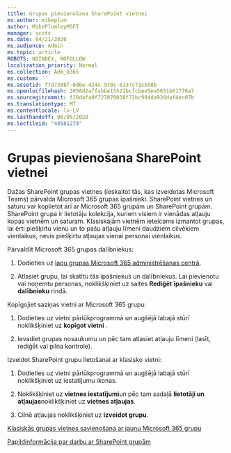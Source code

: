 ```yaml
---
title: Grupas pievienošana SharePoint vietnei
ms.author: mikeplum
author: MikePlumleyMSFT
manager: scotv
ms.date: 04/21/2020
ms.audience: Admin
ms.topic: article
ROBOTS: NOINDEX, NOFOLLOW
localization_priority: Normal
ms.collection: Adm_O365
ms.custom: ''
ms.assetid: f7d730bf-0d6e-424c-970c-6137c71cb50b
ms.openlocfilehash: 2050d2affabbe15521bcfcbee5ea5651b61770a7
ms.sourcegitcommit: f28dafa0f727870038f72bc904da926daf4ec07b
ms.translationtype: MT
ms.contentlocale: lv-LV
ms.lasthandoff: 06/05/2020
ms.locfileid: "44581274"
---
```

# <a name="add-a-group-to-a-sharepoint-site"></a>Grupas pievienošana SharePoint vietnei

Dažas SharePoint grupas vietnes (ieskaitot tās, kas izveidotas Microsoft Teams) pārvalda Microsoft 365 grupas īpašnieki. SharePoint vietnes un saturu var koplietot arī ar Microsoft 365 grupām un SharePoint grupām. SharePoint grupa ir lietotāju kolekcija, kuriem visiem ir vienādas atļauju kopas vietnēm un saturam. Klasiskajām vietnēm ieteicams izmantot grupas, lai ērti piešķirtu vienu un to pašu atļauju līmeni daudziem cilvēkiem vienlaikus, nevis piešķirtu atļaujas vienai personai vienlaikus.
  
Pārvaldīt Microsoft 365 grupas dalībniekus:
  
1. Dodieties uz [lapu grupas Microsoft 365 administrēšanas centrā](https://portal.office.com/adminportal/home#/groups).
    
2. Atlasiet grupu, lai skatītu tās īpašniekus un dalībniekus. Lai pievienotu vai noņemtu personas, noklikšķiniet uz saites **Rediģēt** **īpašnieku** vai **dalībnieku** rindā. 
    
Kopīgojiet saziņas vietni ar Microsoft 365 grupu:
  
1. Dodieties uz vietni pārlūkprogrammā un augšējā labajā stūrī noklikšķiniet uz **kopīgot vietni** . 
    
2. Ievadiet grupas nosaukumu un pēc tam atlasiet atļauju līmeni (lasīt, rediģēt vai pilna kontrole).
    
Izveidot SharePoint grupu lietošanai ar klasisko vietni:
  
1. Dodieties uz vietni pārlūkprogrammā un augšējā labajā stūrī noklikšķiniet uz iestatījumu ikonas.
    
2. Noklikšķiniet uz **vietnes iestatījumi**un pēc tam sadaļā **lietotāji un atļaujas**noklikšķiniet uz **vietnes atļaujas**.
    
3. Cilnē atļaujas noklikšķiniet uz **izveidot grupu**.
    
[Klasiskās grupas vietnes savienošana ar jaunu Microsoft 365 grupu](https://go.microsoft.com/fwlink/?linkid=2008654)
  
[Papildinformācija par darbu ar SharePoint grupām](https://go.microsoft.com/fwlink/?linkid=874658)
  

